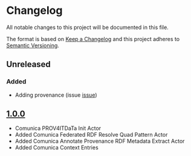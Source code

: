 # Changelog

All notable changes to this project will be documented in this file.

The format is based on [Keep a Changelog](http://keepachangelog.com/en/1.0.0/)
and this project adheres to [Semantic Versioning](http://semver.org/spec/v2.0.0.html).

## Unreleased

### Added

- Adding provenance (issue [issue](https://gitlab.ilabt.imec.be/prov4itdata-dapsi/mono-repo/-/issues/3))

## [1.0.0]

- Comunica PROV4ITDaTa Init Actor
- Added Comunica Federated RDF Resolve Quad Pattern Actor
- Added Comunica Annotate Provenance RDF Metadata Extract Actor
- Added Comunica Context Entries

[1.0.0]: https://gitlab.ilabt.imec.be/prov4itdata-dapsi/mono-repo/-/tags/v1.0.0
